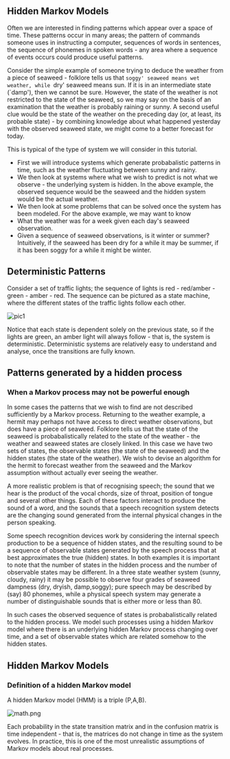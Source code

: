 ## Hidden Markov Models
Often we are interested in finding patterns which appear over a space of time. These patterns occur in many areas; the pattern of commands someone uses in instructing a computer, sequences of words in sentences, the sequence of phonemes in spoken words - any area where a sequence of events occurs could produce useful patterns.

Consider the simple example of someone trying to deduce the weather from a piece of seaweed - folklore tells us that `soggy' seaweed means wet weather, while `dry' seaweed means sun. If it is in an intermediate state (`damp'), then we cannot be sure. However, the state of the weather is not restricted to the state of the seaweed, so we may say on the basis of an examination that the weather is probably raining or sunny. A second useful clue would be the state of the weather on the preceding day (or, at least, its probable state) - by combining knowledge about what happened yesterday with the observed seaweed state, we might come to a better forecast for today.

This is typical of the type of system we will consider in this tutorial.
* First we will introduce systems which generate probabalistic patterns in time, such as the weather fluctuating between sunny and rainy.
* We then look at systems where what we wish to predict is not what we observe - the underlying system is hidden. In the above example, the observed sequence would be the seaweed and the hidden system would be the actual weather.
* We then look at some problems that can be solved once the system has been modeled. For the above example, we may want to know
* What the weather was for a week given each day's seaweed observation.
* Given a sequence of seaweed observations, is it winter or summer? Intuitively, if the seaweed has been dry for a while it may be summer, if it has been soggy for a while it might be winter.

## Deterministic Patterns
Consider a set of traffic lights; the sequence of lights is red - red/amber - green - amber - red. The sequence can be pictured as a state machine, where the different states of the traffic lights follow each other.

![pic1](http://www.comp.leeds.ac.uk/roger/HiddenMarkovModels/html_dev/gen_patterns/graphics/traffic-lights_anim.gif)

Notice that each state is dependent solely on the previous state, so if the lights are green, an amber light will always follow - that is, the system is deterministic. Deterministic systems are relatively easy to understand and analyse, once the transitions are fully known.

## Patterns generated by a hidden process
### When a Markov process may not be powerful enough
In some cases the patterns that we wish to find are not described sufficiently by a Markov process. Returning to the weather example, a hermit may perhaps not have access to direct weather observations, but does have a piece of seaweed. Folklore tells us that the state of the seaweed is probabalistically related to the state of the weather - the weather and seaweed states are closely linked. In this case we have two sets of states, the observable states (the state of the seaweed) and the hidden states (the state of the weather). We wish to devise an algorithm for the hermit to forecast weather from the seaweed and the Markov assumption without actually ever seeing the weather.

A more realistic problem is that of recognising speech; the sound that we hear is the product of the vocal chords, size of throat, position of tongue and several other things. Each of these factors interact to produce the sound of a word, and the sounds that a speech recognition system detects are the changing sound generated from the internal physical changes in the person speaking.

Some speech recognition devices work by considering the internal speech production to be a sequence of hidden states, and the resulting sound to be a sequence of observable states generated by the speech process that at best approximates the true (hidden) states. In both examples it is important to note that the number of states in the hidden process and the number of observable states may be different. In a three state weather system (sunny, cloudy, rainy) it may be possible to observe four grades of seaweed dampness (dry, dryish, damp,soggy); pure speech may be described by (say) 80 phonemes, while a physical speech system may generate a number of distinguishable sounds that is either more or less than 80.

In such cases the observed sequence of states is probabalistically related to the hidden process. We model such processes using a hidden Markov model where there is an underlying hidden Markov process changing over time, and a set of observable states which are related somehow to the hidden states.

## Hidden Markov Models
### Definition of a hidden Markov model
A hidden Markov model (HMM) is a triple (P,A,B).

![math.png](https://raw.githubusercontent.com/csrgxtu/maxent/master/static/img/math.png)

Each probability in the state transition matrix and in the confusion matrix is time independent - that is, the matrices do not change in time as the system evolves. In practice, this is one of the most unrealistic assumptions of Markov models about real processes.

